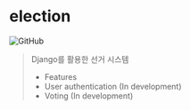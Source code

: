 # election
![GitHub](https://img.shields.io/github/license/yeonho1/election)

> Django를 활용한 선거 시스템
> 
>  *  Features
>   * User authentication (In development)
>   * Voting (In development)
